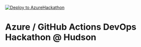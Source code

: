 [![Deploy to AzureHackathon](https://github.com/Whats-A-MattR/AZHackathon1/actions/workflows/workflowsdeploy.yml/badge.svg)](https://github.com/Whats-A-MattR/AZHackathon1/actions/workflows/workflowsdeploy.yml)

# Azure / GitHub Actions DevOps Hackathon @ Hudson

